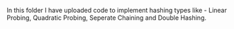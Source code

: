 In this folder I have uploaded code to implement hashing types like - Linear Probing, Quadratic Probing, Seperate Chaining and Double Hashing.
